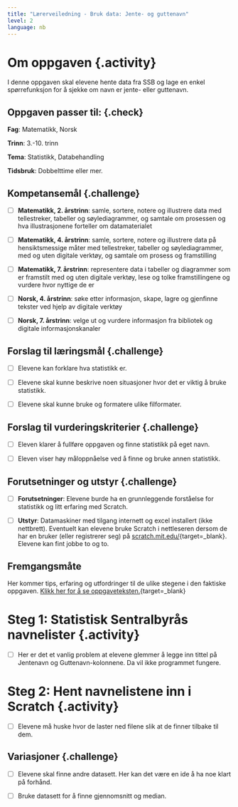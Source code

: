 ```yaml
---
title: "Lærerveiledning - Bruk data: Jente- og guttenavn"
level: 2
language: nb
---
```



# Om oppgaven {.activity}

I denne oppgaven skal elevene hente data fra SSB og lage en enkel spørrefunksjon
for å sjekke om navn er jente- eller guttenavn.

## Oppgaven passer til: {.check}

 __Fag__: Matematikk, Norsk

__Trinn__: 3.-10. trinn

__Tema__: Statistikk, Databehandling

__Tidsbruk__: Dobbelttime eller mer.

## Kompetansemål {.challenge}

- [ ] __Matematikk, 2. årstrinn__: samle, sortere, notere og illustrere data med
      tellestreker, tabeller og søylediagrammer, og samtale om prosessen og hva
      illustrasjonene forteller om datamaterialet

- [ ] __Matematikk, 4. årstrinn__: samle, sortere, notere og illustrere data på
      hensiktsmessige måter med tellestreker, tabeller og søylediagrammer, med
      og uten digitale verktøy, og samtale om prosess og framstilling

- [ ] __Matematikk, 7. årstrinn__: representere data i tabeller og diagrammer
      som er framstilt med og uten digitale verktøy, lese og tolke
      framstillingene og vurdere hvor nyttige de er

- [ ] __Norsk, 4. årstrinn__: søke etter informasjon, skape, lagre og gjenfinne
      tekster ved hjelp av digitale verktøy

- [ ] __Norsk, 7. årstrinn__: velge ut og vurdere informasjon fra bibliotek og
      digitale informasjonskanaler

## Forslag til læringsmål {.challenge}

- [ ] Elevene kan forklare hva statistikk er.

- [ ] Elevene skal kunne beskrive noen situasjoner hvor det er viktig å bruke
      statistikk.

- [ ] Elevene skal kunne bruke og formatere ulike filformater.

## Forslag til vurderingskriterier {.challenge}

- [ ] Eleven klarer å fullføre oppgaven og finne statistikk på eget navn.

- [ ] Eleven viser høy måloppnåelse ved å finne og bruke annen statistikk.

## Forutsetninger og utstyr {.challenge}

- [ ] __Forutsetninger__: Elevene burde ha en grunnleggende forståelse for
      statistikk og litt erfaring med Scratch.

- [ ] __Utstyr__: Datamaskiner med tilgang internett og excel installert (ikke
      nettbrett). Eventuelt kan elevene bruke Scratch i nettleseren dersom de
      har en bruker (eller registrerer seg) på
      [scratch.mit.edu/](http://scratch.mit.edu/){target=_blank}. Elevene kan
      fint jobbe to og to.

## Fremgangsmåte

Her kommer tips, erfaring og utfordringer til de ulike stegene i den faktiske
oppgaven. [Klikk her for å se
oppgaveteksten.](../data_navn/data_navn.html){target=_blank}


# Steg 1: Statistisk Sentralbyrås navnelister {.activity}

- [ ] Her er det et vanlig problem at elevene glemmer å legge inn tittel på
      Jentenavn og Guttenavn-kolonnene. Da vil ikke programmet fungere.


# Steg 2: Hent navnelistene inn i Scratch {.activity}

- [ ] Elevene må huske hvor de laster ned filene slik at de finner tilbake til dem.

## Variasjoner {.challenge}

- [ ] Elevene skal finne andre datasett. Her kan det være en ide å ha noe klart
      på forhånd.

- [ ] Bruke datasett for å finne gjennomsnitt og median.
